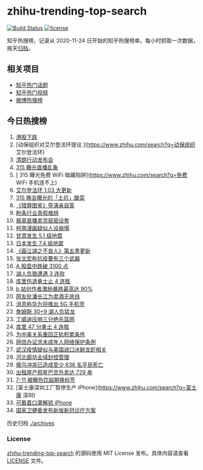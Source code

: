 # zhihu-trending-top-search

[![Build Status](https://github.com/justjavac/zhihu-trending-top-search/workflows/ci/badge.svg?branch=main)](https://github.com/justjavac/zhihu-trending-top-search/actions)
[![license](https://img.shields.io/github/license/justjavac/zhihu-trending-top-search)](https://github.com/justjavac/zhihu-trending-top-search/blob/main/LICENSE)

知乎热搜榜，记录从 2020-11-24 日开始的知乎热搜榜单。每小时抓取一次数据，按天[归档](./archives)。

## 相关项目

- [知乎热门话题](https://github.com/justjavac/zhihu-trending-hot-questions)
- [知乎热门视频](https://github.com/justjavac/zhihu-trending-hot-video)
- [微博热搜榜](https://github.com/justjavac/weibo-trending-hot-search)

## 今日热搜榜

<!-- BEGIN -->
<!-- 最后更新时间 Thu Mar 17 2022 17:13:50 GMT+0800 (China Standard Time) -->

1. [港股下跌](https://www.zhihu.com/search?q=港股下跌)
1. [动保组织对艾尔登法环提议 ](https://www.zhihu.com/search?q=动保组织 艾尔登法环)
1. [清朗行动发布会](https://www.zhihu.com/search?q=清朗行动)
1. [315 曝光直播乱象](https://www.zhihu.com/search?q=直播乱象)
1. [ 315 曝光免费 WiFi 暗藏陷阱](https://www.zhihu.com/search?q=免费 WiFi 手机连不上)
1. [艾尔登法环 1.03 大更新](https://www.zhihu.com/search?q=艾尔登法环更新)
1. [315 晚会曝光的「土坑」酸菜](https://www.zhihu.com/search?q=「土坑」酸菜)
1. [《猎罪图鉴》导演亲自答](https://www.zhihu.com/search?q=猎罪图鉴)
1. [粉条行业真假难辨](https://www.zhihu.com/search?q=粉条行业)
1. [翡翠直播卖货层层设套](https://www.zhihu.com/search?q=翡翠直播虚假宣传)
1. [柯南漫画疑似人设崩塌](https://www.zhihu.com/search?q=柯南)
1. [甘肃发生 5.1 级地震](https://www.zhihu.com/search?q=甘肃地震)
1. [日本发生 7.4 级地震](https://www.zhihu.com/search?q=日本地震)
1. [《画江湖之不良人》第五季更新](https://www.zhihu.com/search?q=画江湖之不良人)
1. [张文宏称抗疫要有三个武器](https://www.zhihu.com/search?q=张文宏)
1. [A 股盘中跌破 3100 点](https://www.zhihu.com/search?q=A股)
1. [湖人负狼遭遇 3 连败](https://www.zhihu.com/search?q=湖人)
1. [库里伤退勇士止 4 连胜](https://www.zhihu.com/search?q=勇士)
1. [b 站创作者激励暴跌最高达 90%](https://www.zhihu.com/search?q=哔哩哔哩)
1. [网友批潘长江为卖酒无底线](https://www.zhihu.com/search?q=潘长江卖酒)
1. [消息称华为将推出 5G 手机壳](https://www.zhihu.com/search?q=5G手机壳)
1. [詹姆斯 30+9 湖人负猛龙](https://www.zhihu.com/search?q=湖人)
1. [丁威迪压哨三分绝杀篮网](https://www.zhihu.com/search?q=篮网)
1. [库里 47 分勇士 4 连胜](https://www.zhihu.com/search?q=勇士)
1. [为中美关系重回正轨积累条件](https://www.zhihu.com/search?q=中美关系)
1. [网信办证求未成年人网络保护条例](https://www.zhihu.com/search?q=游戏防沉迷)
1. [武汉疫情疑似与美国进口冰鲜龙虾相关](https://www.zhihu.com/search?q=武汉疫情)
1. [河北廊坊全域封控管理](https://www.zhihu.com/search?q=河北廊坊)
1. [俄乌冲突已造成至少 636 名平民死亡](https://www.zhihu.com/search?q=俄乌冲突造成平民死亡)
1. [出租屋产假星巴克外卖达 729 单](https://www.zhihu.com/search?q=假星巴克)
1. [7-11 被曝热饮超期换标签](https://www.zhihu.com/search?q=热饮超期换标签)
1. [富士康深圳工厂暂停生产 iPhone](https://www.zhihu.com/search?q=富士康 深圳)
1. [可戴着口罩解锁 iPhone](https://www.zhihu.com/search?q=iPhone)
1. [国家卫健委发布新版新冠诊疗方案](https://www.zhihu.com/search?q=新版新冠诊疗方案)

<!-- END -->

历史归档 [./archives](./archives)

### License

[zhihu-trending-top-search](https://github.com/justjavac/zhihu-trending-top-search)
的源码使用 MIT License 发布。具体内容请查看 [LICENSE](./LICENSE) 文件。
